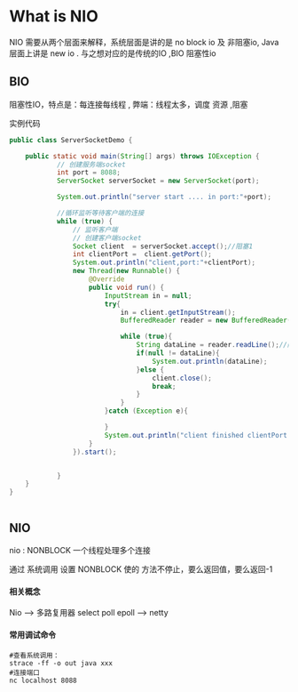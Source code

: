 # What is NIO



NIO 需要从两个层面来解释，系统层面是讲的是 no block io 及 非阻塞io, Java 层面上讲是 new io . 与之想对应的是传统的IO ,BIO 阻塞性io





## BIO

阻塞性IO，特点是：每连接每线程 , 弊端：线程太多，调度 资源 ,阻塞

实例代码

```java
public class ServerSocketDemo {

    public static void main(String[] args) throws IOException {
            // 创建服务端socket
            int port = 8088;
            ServerSocket serverSocket = new ServerSocket(port);

            System.out.println("server start .... in port:"+port);

            //循环监听等待客户端的连接
            while (true) {
                // 监听客户端
                // 创建客户端socket
                Socket client  = serverSocket.accept();//阻塞1
                int clientPort =  client.getPort();
                System.out.println("client,port:"+clientPort);
                new Thread(new Runnable() {
                    @Override
                    public void run() {
                        InputStream in = null;
                        try{
                            in = client.getInputStream();
                            BufferedReader reader = new BufferedReader(new InputStreamReader(in));

                            while (true){
                                String dataLine = reader.readLine();//阻塞2
                                if(null != dataLine){
                                    System.out.println(dataLine);
                                }else {
                                    client.close();
                                    break;
                                }
                            }
                        }catch (Exception e){

                        }
                        System.out.println("client finished clientPort:"+clientPort);
                    }
                }).start();


            }
    }
}



```



## NIO
nio : NONBLOCK  一个线程处理多个连接

通过 系统调用 设置 NONBLOCK 使的 方法不停止，要么返回值，要么返回-1

#### 相关概念

 Nio --> 多路复用器 select poll epoll --> netty





#### 常用调试命令

```shell
#查看系统调用： 
strace -ff -o out java xxx
#连接端口
nc localhost 8088
```



